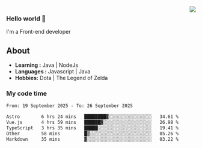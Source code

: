 <img align='right' src="https://github-readme-stats.vercel.app/api?username=jumodada&show_icons=true&theme=vue">

### Hello world 👋

I'm a Front-end developer 
    
## About
-  **Learning :** Java | NodeJs
-  **Languages :** Javascript | Java
-  **Hobbies:** Dota | The Legend of Zelda

### My code time

<!--START_SECTION:waka-->

```txt
From: 19 September 2025 - To: 26 September 2025

Astro        6 hrs 24 mins   ████████▓░░░░░░░░░░░░░░░░   34.61 %
Vue.js       4 hrs 59 mins   ██████▓░░░░░░░░░░░░░░░░░░   26.98 %
TypeScript   3 hrs 35 mins   █████░░░░░░░░░░░░░░░░░░░░   19.41 %
Other        58 mins         █▒░░░░░░░░░░░░░░░░░░░░░░░   05.26 %
Markdown     35 mins         ▓░░░░░░░░░░░░░░░░░░░░░░░░   03.22 %
```

<!--END_SECTION:waka-->

